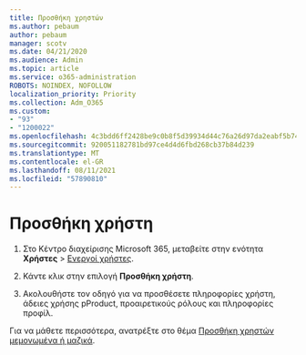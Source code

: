 ```yaml
---
title: Προσθήκη χρηστών
ms.author: pebaum
author: pebaum
manager: scotv
ms.date: 04/21/2020
ms.audience: Admin
ms.topic: article
ms.service: o365-administration
ROBOTS: NOINDEX, NOFOLLOW
localization_priority: Priority
ms.collection: Adm_O365
ms.custom:
- "93"
- "1200022"
ms.openlocfilehash: 4c3bdd6ff2428be9c0b8f5d39934d44c76a26d97da2eabf5b74bc528a6db5b1c
ms.sourcegitcommit: 920051182781bd97ce4d4d6fbd268cb37b84d239
ms.translationtype: MT
ms.contentlocale: el-GR
ms.lasthandoff: 08/11/2021
ms.locfileid: "57890810"
---
```

# <a name="add-a-user"></a>Προσθήκη χρήστη

1. Στο Κέντρο διαχείρισης Microsoft 365, μεταβείτε στην ενότητα **Χρήστες** > [Ενεργοί χρήστες](https://admin.microsoft.com/Adminportal/Home?source=applauncher#/users).

2. Κάντε κλικ στην επιλογή **Προσθήκη χρήστη**.

3. Ακολουθήστε τον οδηγό για να προσθέσετε πληροφορίες χρήστη, άδειες χρήσης pProduct, προαιρετικούς ρόλους και πληροφορίες προφίλ.

Για να μάθετε περισσότερα, ανατρέξτε στο θέμα [Προσθήκη χρηστών μεμονωμένα ή μαζικά](https://docs.microsoft.com/microsoft-365/admin/add-users/add-users).